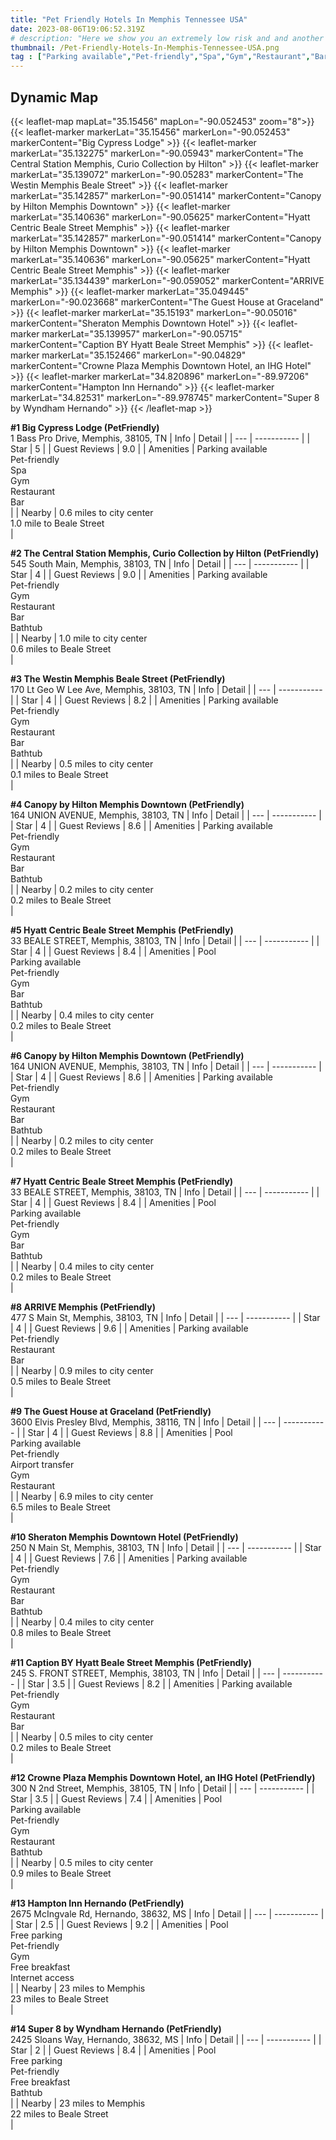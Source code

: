 ```yaml
---
title: "Pet Friendly Hotels In Memphis Tennessee USA"
date: 2023-08-06T19:06:52.319Z
# description: "Here we show you an extremely low risk and and another medium risk approach to earn passive income "
thumbnail: /Pet-Friendly-Hotels-In-Memphis-Tennessee-USA.png
tag : ["Parking available","Pet-friendly","Spa","Gym","Restaurant","Bar","Bathtub","Pool","Airport transfer","Free parking","Free breakfast","Internet access"]
---
```


## Dynamic Map
{{< leaflet-map  mapLat="35.15456" mapLon="-90.052453" zoom="8">}}
    {{< leaflet-marker markerLat="35.15456" markerLon="-90.052453" markerContent="Big Cypress Lodge" >}}
    {{< leaflet-marker markerLat="35.132275" markerLon="-90.05943" markerContent="The Central Station Memphis, Curio Collection by Hilton" >}}
    {{< leaflet-marker markerLat="35.139072" markerLon="-90.05283" markerContent="The Westin Memphis Beale Street" >}}
    {{< leaflet-marker markerLat="35.142857" markerLon="-90.051414" markerContent="Canopy by Hilton Memphis Downtown" >}}
    {{< leaflet-marker markerLat="35.140636" markerLon="-90.05625" markerContent="Hyatt Centric Beale Street Memphis" >}}
    {{< leaflet-marker markerLat="35.142857" markerLon="-90.051414" markerContent="Canopy by Hilton Memphis Downtown" >}}
    {{< leaflet-marker markerLat="35.140636" markerLon="-90.05625" markerContent="Hyatt Centric Beale Street Memphis" >}}
    {{< leaflet-marker markerLat="35.134439" markerLon="-90.059052" markerContent="ARRIVE Memphis" >}}
    {{< leaflet-marker markerLat="35.049445" markerLon="-90.023668" markerContent="The Guest House at Graceland" >}}
    {{< leaflet-marker markerLat="35.15193" markerLon="-90.05016" markerContent="Sheraton Memphis Downtown Hotel" >}}
    {{< leaflet-marker markerLat="35.139957" markerLon="-90.05715" markerContent="Caption BY Hyatt Beale Street Memphis" >}}
    {{< leaflet-marker markerLat="35.152466" markerLon="-90.04829" markerContent="Crowne Plaza Memphis Downtown Hotel, an IHG Hotel" >}}
    {{< leaflet-marker markerLat="34.820896" markerLon="-89.97206" markerContent="Hampton Inn Hernando" >}}
    {{< leaflet-marker markerLat="34.82531" markerLon="-89.978745" markerContent="Super 8 by Wyndham Hernando" >}}
{{< /leaflet-map >}}


**#1 Big Cypress Lodge (PetFriendly)**<br>1 Bass Pro Drive, Memphis, 38105, TN
| Info | Detail |
| --- | ----------- |
| Star | 5 |
| Guest Reviews | 9.0 |
| Amenities | Parking available<br>Pet-friendly<br>Spa<br>Gym<br>Restaurant<br>Bar<br> |
| Nearby | 0.6 miles to city center<br>1.0 mile to Beale Street<br> |

**#2 The Central Station Memphis, Curio Collection by Hilton (PetFriendly)**<br>545 South Main, Memphis, 38103, TN
| Info | Detail |
| --- | ----------- |
| Star | 4 |
| Guest Reviews | 9.0 |
| Amenities | Parking available<br>Pet-friendly<br>Gym<br>Restaurant<br>Bar<br>Bathtub<br> |
| Nearby | 1.0 mile to city center<br>0.6 miles to Beale Street<br> |

**#3 The Westin Memphis Beale Street (PetFriendly)**<br>170 Lt Geo W Lee Ave, Memphis, 38103, TN
| Info | Detail |
| --- | ----------- |
| Star | 4 |
| Guest Reviews | 8.2 |
| Amenities | Parking available<br>Pet-friendly<br>Gym<br>Restaurant<br>Bar<br>Bathtub<br> |
| Nearby | 0.5 miles to city center<br>0.1 miles to Beale Street<br> |

**#4 Canopy by Hilton Memphis Downtown (PetFriendly)**<br>164 UNION AVENUE, Memphis, 38103, TN
| Info | Detail |
| --- | ----------- |
| Star | 4 |
| Guest Reviews | 8.6 |
| Amenities | Parking available<br>Pet-friendly<br>Gym<br>Restaurant<br>Bar<br>Bathtub<br> |
| Nearby | 0.2 miles to city center<br>0.2 miles to Beale Street<br> |

**#5 Hyatt Centric Beale Street Memphis (PetFriendly)**<br>33 BEALE STREET, Memphis, 38103, TN
| Info | Detail |
| --- | ----------- |
| Star | 4 |
| Guest Reviews | 8.4 |
| Amenities | Pool<br>Parking available<br>Pet-friendly<br>Gym<br>Bar<br>Bathtub<br> |
| Nearby | 0.4 miles to city center<br>0.2 miles to Beale Street<br> |

**#6 Canopy by Hilton Memphis Downtown (PetFriendly)**<br>164 UNION AVENUE, Memphis, 38103, TN
| Info | Detail |
| --- | ----------- |
| Star | 4 |
| Guest Reviews | 8.6 |
| Amenities | Parking available<br>Pet-friendly<br>Gym<br>Restaurant<br>Bar<br>Bathtub<br> |
| Nearby | 0.2 miles to city center<br>0.2 miles to Beale Street<br> |

**#7 Hyatt Centric Beale Street Memphis (PetFriendly)**<br>33 BEALE STREET, Memphis, 38103, TN
| Info | Detail |
| --- | ----------- |
| Star | 4 |
| Guest Reviews | 8.4 |
| Amenities | Pool<br>Parking available<br>Pet-friendly<br>Gym<br>Bar<br>Bathtub<br> |
| Nearby | 0.4 miles to city center<br>0.2 miles to Beale Street<br> |

**#8 ARRIVE Memphis (PetFriendly)**<br>477 S Main St, Memphis, 38103, TN
| Info | Detail |
| --- | ----------- |
| Star | 4 |
| Guest Reviews | 9.6 |
| Amenities | Parking available<br>Pet-friendly<br>Restaurant<br>Bar<br> |
| Nearby | 0.9 miles to city center<br>0.5 miles to Beale Street<br> |

**#9 The Guest House at Graceland (PetFriendly)**<br>3600 Elvis Presley Blvd, Memphis, 38116, TN
| Info | Detail |
| --- | ----------- |
| Star | 4 |
| Guest Reviews | 8.8 |
| Amenities | Pool<br>Parking available<br>Pet-friendly<br>Airport transfer<br>Gym<br>Restaurant<br> |
| Nearby | 6.9 miles to city center<br>6.5 miles to Beale Street<br> |

**#10 Sheraton Memphis Downtown Hotel (PetFriendly)**<br>250 N Main St, Memphis, 38103, TN
| Info | Detail |
| --- | ----------- |
| Star | 4 |
| Guest Reviews | 7.6 |
| Amenities | Parking available<br>Pet-friendly<br>Gym<br>Restaurant<br>Bar<br>Bathtub<br> |
| Nearby | 0.4 miles to city center<br>0.8 miles to Beale Street<br> |

**#11 Caption BY Hyatt Beale Street Memphis (PetFriendly)**<br>245 S. FRONT STREET, Memphis, 38103, TN
| Info | Detail |
| --- | ----------- |
| Star | 3.5 |
| Guest Reviews | 8.2 |
| Amenities | Parking available<br>Pet-friendly<br>Gym<br>Restaurant<br>Bar<br> |
| Nearby | 0.5 miles to city center<br>0.2 miles to Beale Street<br> |

**#12 Crowne Plaza Memphis Downtown Hotel, an IHG Hotel (PetFriendly)**<br>300 N 2nd Street, Memphis, 38105, TN
| Info | Detail |
| --- | ----------- |
| Star | 3.5 |
| Guest Reviews | 7.4 |
| Amenities | Pool<br>Parking available<br>Pet-friendly<br>Gym<br>Restaurant<br>Bathtub<br> |
| Nearby | 0.5 miles to city center<br>0.9 miles to Beale Street<br> |

**#13 Hampton Inn Hernando (PetFriendly)**<br>2675 McIngvale Rd, Hernando, 38632, MS
| Info | Detail |
| --- | ----------- |
| Star | 2.5 |
| Guest Reviews | 9.2 |
| Amenities | Pool<br>Free parking<br>Pet-friendly<br>Gym<br>Free breakfast<br>Internet access<br> |
| Nearby | 23 miles to Memphis<br>23 miles to Beale Street<br> |

**#14 Super 8 by Wyndham Hernando (PetFriendly)**<br>2425 Sloans Way, Hernando, 38632, MS
| Info | Detail |
| --- | ----------- |
| Star | 2 |
| Guest Reviews | 8.4 |
| Amenities | Pool<br>Free parking<br>Pet-friendly<br>Free breakfast<br>Bathtub<br> |
| Nearby | 23 miles to Memphis<br>22 miles to Beale Street<br> |

